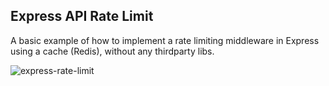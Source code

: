 ## Express API Rate Limit
A basic example of how to implement a rate limiting middleware in Express using a cache (Redis), without any thirdparty libs.

![express-rate-limit](https://user-images.githubusercontent.com/77390780/150154734-0382eeae-bbf0-4cda-9d56-818ccae65dd7.png)
